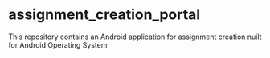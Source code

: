 # assignment_creation_portal
This repository contains an Android application for assignment creation nuilt for Android Operating System
